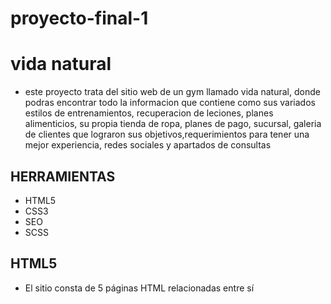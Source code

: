 # proyecto-final-1
# vida natural
- este proyecto trata del sitio web de un gym llamado vida natural, donde podras encontrar todo la informacion que contiene como sus variados estilos de entrenamientos, recuperacion de leciones, planes alimenticios, su propia tienda de ropa, planes de pago, sucursal, galeria de clientes que lograron sus objetivos,requerimientos para tener una mejor experiencia, redes sociales y apartados de consultas

## HERRAMIENTAS
  - HTML5
  - CSS3
  - SEO
  - SCSS

## HTML5
  - El sitio consta de 5 páginas HTML relacionadas entre sí
